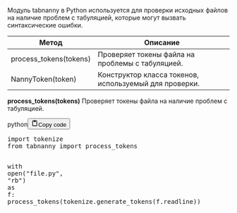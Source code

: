 <p>Модуль tabnanny в Python используется для проверки исходных файлов
на наличие проблем с табуляцией, которые могут вызвать синтаксические ошибки.</p>
<table>
<thead>
<tr>
<th>Метод</th>
<th>Описание</th>
</tr>
</thead>
<tbody>
<tr>
<td>process_tokens(tokens)</td>
<td>Проверяет токены файла на проблемы с табуляцией.</td>
</tr>
<tr>
<td>NannyToken(token)</td>
<td>Конструктор класса токенов, используемый для проверки.</td>
</tr>
</tbody>
</table>
<p><strong>process_tokens(tokens)</strong> Проверяет токены файла на наличие проблем с табуляцией.</p>
<div class="code_element"><div class="lang_line"><text>python</text><button class="copy_code_button" onclick="CopyCode(this)"><svg style="width: 1.2em;height: 1.2em;" aria-hidden="true" xmlns="http://www.w3.org/2000/svg" fill="none" viewBox="0 0 24 24"><path stroke="currentColor" stroke-linecap="round" stroke-linejoin="round" stroke-width="2" d="M15 4h3a1 1 0 0 1 1 1v15a1 1 0 0 1-1 1H6a1 1 0 0 1-1-1V5a1 1 0 0 1 1-1h3m0 3h6m-5-4v4h4V3h-4Z"/></svg><text>Copy code</text></button></div><div class="code language-python"><div class="highlight"><pre><span></span><span class="kn">import</span> <span class="nn">tokenize</span>
<span class="kn">from</span> <span class="nn">tabnanny</span> <span class="kn">import</span> <span class="n">process_tokens</span>

<span class="k">with</span> <span class="nb">open</span><span class="p">(</span><span class="s2">&quot;file.py&quot;</span><span class="p">,</span> <span class="s2">&quot;rb&quot;</span><span class="p">)</span> <span class="k">as</span> <span class="n">f</span><span class="p">:</span>
    <span class="n">process_tokens</span><span class="p">(</span><span class="n">tokenize</span><span class="o">.</span><span class="n">generate_tokens</span><span class="p">(</span><span class="n">f</span><span class="o">.</span><span class="n">readline</span><span class="p">))</span>
</pre></div></div></div>
